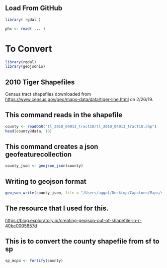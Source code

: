 
## Load From GitHub

```r
library( rgdal )

phx <- read( ... )


```
# To Convert

```r
library(rgdal)
library(geojsonio)
```

## 2010 Tiger Shapefiles

Census tract shapefiles downloaded from https://www.census.gov/geo/maps-data/data/tiger-line.html on 2/26/19.

## This command reads in the shapefile

```r
county <- readOGR("tl_2010_04013_tract10/tl_2010_04013_tract10.shp")
head(county@data, 10)
```

## This command creates a json geofeaturecollection
```r
county_json <- geojson_json(county)
```

## Writing to geojson format

```r
geojson_write(county_json, file = "/Users/aggal/Desktop/Capstone/Maps/shapefiles/2010/county.geojson")
```

## The resource that I used for this.

https://blog.exploratory.io/creating-geojson-out-of-shapefile-in-r-40bc0005857d

## This is to convert the county shapefile from sf to sp

```r
sp_mcpa <- fortify(county)
```
